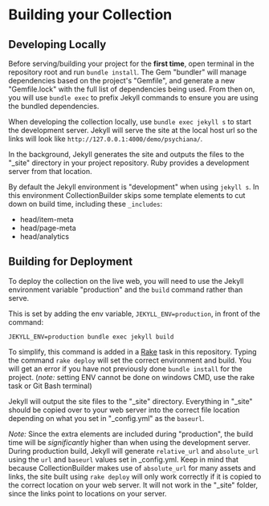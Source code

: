 # Building your Collection

## Developing Locally

Before serving/building your project for the **first time**, open terminal in the repository root and run `bundle install`.
The Gem "bundler" will manage dependencies based on the project's "Gemfile", and generate a new "Gemfile.lock" with the full list of dependencies being used.
From then on, you will use `bundle exec` to prefix Jekyll commands to ensure you are using the bundled dependencies.

When developing the collection locally, use `bundle exec jekyll s` to start the development server.
Jekyll will serve the site at the local host url so the links will look like `http://127.0.0.1:4000/demo/psychiana/`.

In the background, Jekyll generates the site and outputs the files to the "\_site" directory in your project repository.
Ruby provides a development server from that location.

By default the Jekyll environment is "development" when using `jekyll s`.
In this environment CollectionBuilder skips some template elements to cut down on build time, including these `_includes`:

- head/item-meta
- head/page-meta
- head/analytics

## Building for Deployment

To deploy the collection on the live web, you will need to use the Jekyll environment variable "production" and the `build` command rather than serve.

This is set by adding the env variable, `JEKYLL_ENV=production`, in front of the command:

`JEKYLL_ENV=production bundle exec jekyll build`

To simplify, this command is added in a [Rake](https://github.com/ruby/rake) task in this repository.
Typing the command `rake deploy` will set the correct environment and build.
You will get an error if you have not previously done `bundle install` for the project.
(_note:_ setting ENV cannot be done on windows CMD, use the rake task or Git Bash terminal)

Jekyll will output the site files to the "\_site" directory.
Everything in "\_site" should be copied over to your web server into the correct file location depending on what you set in "\_config.yml" as the `baseurl`.

_Note:_ Since the extra elements are included during "production", the build time will be _significantly_ higher than when using the development server.
During production build, Jekyll will generate `relative_url` and `absolute_url` using the `url` and `baseurl` values set in \_config.yml.
Keep in mind that because CollectionBuilder makes use of `absolute_url` for many assets and links, the site built using `rake deploy` will only work correctly if it is copied to the correct location on your web server.
It will not work in the "\_site" folder, since the links point to locations on your server.
